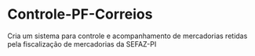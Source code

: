 # Controle-PF-Correios
Cria um sistema para controle e acompanhamento de mercadorias retidas pela fiscalização de mercadorias da SEFAZ-PI
